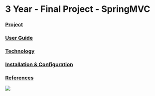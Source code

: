 # 3 Year - Final Project - SpringMVC

### [Project](https://github.com/alexpt2000gmit/3Year_Project_SpringMVC_Manage_Dashboard/wiki)

### [User Guide](https://github.com/alexpt2000gmit/3Year_Project_SpringMVC_Manage_Dashboard/wiki/User-Guide)

### [Technology](https://github.com/alexpt2000gmit/3Year_Project_SpringMVC_Manage_Dashboard/wiki/Technology)

### [Installation & Configuration](https://github.com/alexpt2000gmit/3Year_Project_SpringMVC_Manage_Dashboard/wiki/Installation-&-Configuration)

### [References](https://github.com/alexpt2000gmit/3Year_Project_SpringMVC_Manage_Dashboard/wiki/References)

![](https://github.com/alexpt2000gmit/3Year_Project_SpringMVC_Manage_Dashboard/blob/master/screenshot/invoices.png)

